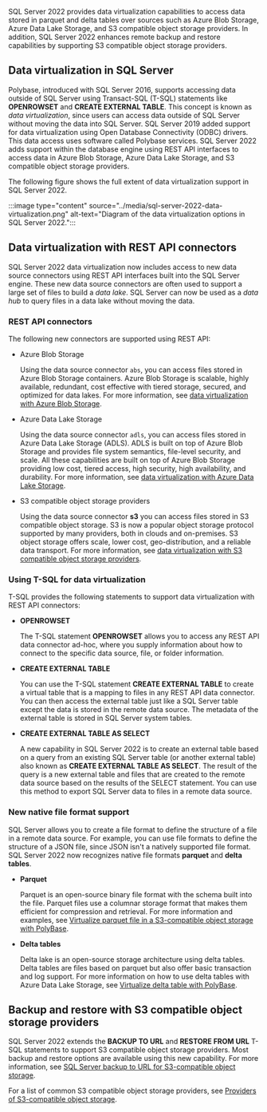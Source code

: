 SQL Server 2022 provides data virtualization capabilities to access data stored in parquet and delta tables over sources such as Azure Blob Storage, Azure Data Lake Storage, and S3 compatible object storage providers. In addition, SQL Server 2022 enhances remote backup and restore capabilities by supporting S3 compatible object storage providers.

## Data virtualization in SQL Server

Polybase, introduced with SQL Server 2016, supports accessing data outside of SQL Server using Transact-SQL (T-SQL) statements like **OPENROWSET** and **CREATE EXTERNAL TABLE**. This concept is known as *data virtualization*, since users can access data outside of SQL Server without moving the data into SQL Server. SQL Server 2019 added support for data virtualization using Open Database Connectivity (ODBC) drivers. This data access uses software called Polybase services. SQL Server 2022 adds support within the database engine using REST API interfaces to access data in Azure Blob Storage, Azure Data Lake Storage, and S3 compatible object storage providers.

The following figure shows the full extent of data virtualization support in SQL Server 2022.

:::image type="content" source="../media/sql-server-2022-data-virtualization.png" alt-text="Diagram of the data virtualization options in SQL Server 2022.":::

## Data virtualization with REST API connectors

SQL Server 2022 data virtualization now includes access to new data source connectors using REST API interfaces built into the SQL Server engine. These new data source connectors are often used to support a large set of files to build a *data lake*. SQL Server can now be used as a *data hub* to query files in a data lake without moving the data.

### REST API connectors

The following new connectors are supported using REST API:

- Azure Blob Storage

  Using the data source connector `abs`, you can access files stored in Azure Blob Storage containers. Azure Blob Storage is scalable, highly available, redundant, cost effective with tiered storage, secured, and optimized for data lakes. For more information, see [data virtualization with Azure Blob Storage](/sql/relational-databases/polybase/virtualize-csv).

- Azure Data Lake Storage

  Using the data source connector `adls`, you can access files stored in Azure Data Lake Storage (ADLS). ADLS is built on top of Azure Blob Storage and provides file system semantics, file-level security, and scale. All these capabilities are built on top of Azure Blob Storage providing low cost, tiered access, high security, high availability, and durability. For more information, see [data virtualization with Azure Data Lake Storage](/sql/relational-databases/polybase/virtualize-delta).

- S3 compatible object storage providers

  Using the data source connector **s3** you can access files stored in S3 compatible object storage. S3 is now a popular object storage protocol supported by many providers, both in clouds and on-premises. S3 object storage offers scale, lower cost, geo-distribution, and a reliable data transport. For more information, see [data virtualization with S3 compatible object storage providers](/sql/relational-databases/polybase/polybase-configure-s3-compatible).

### Using T-SQL for data virtualization

T-SQL provides the following statements to support data virtualization with REST API connectors:

- **OPENROWSET**

  The T-SQL statement **OPENROWSET** allows you to access any REST API data connector ad-hoc, where you supply information about how to connect to the specific data source, file, or folder information.

- **CREATE EXTERNAL TABLE**

  You can use the T-SQL statement **CREATE EXTERNAL TABLE** to create a virtual table that is a mapping to files in any REST API data connector. You can then access the external table just like a SQL Server table except the data is stored in the remote data source. The metadata of the external table is stored in SQL Server system tables.

- **CREATE EXTERNAL TABLE AS SELECT**

  A new capability in SQL Server 2022 is to create an external table based on a query from an existing SQL Server table (or another external table) also known as **CREATE EXTERNAL TABLE AS SELECT**. The result of the query is a new external table and files that are created to the remote data source based on the results of the SELECT statement. You can use this method to export SQL Server data to files in a remote data source.

### New native file format support

SQL Server allows you to create a file format to define the structure of a file in a remote data source. For example, you can use file formats to define the structure of a JSON file, since JSON isn't a natively supported file format. SQL Server 2022 now recognizes native file formats **parquet** and **delta tables**.

- **Parquet**

  Parquet is an open-source binary file format with the schema built into the file. Parquet files use a columnar storage format that makes them efficient for compression and retrieval. For more information and examples, see [Virtualize parquet file in a S3-compatible object storage with PolyBase](/sql/relational-databases/polybase/polybase-virtualize-parquet-file).

- **Delta tables**

  Delta lake is an open-source storage architecture using delta tables. Delta tables are files based on parquet but also offer basic transaction and log support. For more information on how to use delta tables with Azure Data Lake Storage, see [Virtualize delta table with PolyBase](/sql/relational-databases/polybase/virtualize-delta).

## Backup and restore with S3 compatible object storage providers

SQL Server 2022 extends the **BACKUP TO URL** and **RESTORE FROM URL** T-SQL statements to support S3 compatible object storage providers. Most backup and restore options are available using this new capability. For more information, see [SQL Server backup to URL for S3-compatible object storage](/sql/relational-databases/backup-restore/sql-server-backup-to-url-s3-compatible-object-storage). 

For a list of common S3 compatible object storage providers, see [Providers of S3-compatible object storage](/sql/relational-databases/backup-restore/sql-server-backup-and-restore-with-s3-compatible-object-storage#providers-of-s3-compatible-object-storage).
